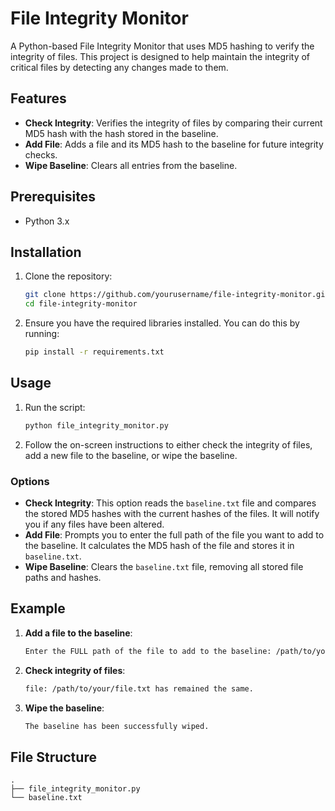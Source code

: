 # File Integrity Monitor

A Python-based File Integrity Monitor that uses MD5 hashing to verify the integrity of files. This project is designed to help maintain the integrity of critical files by detecting any changes made to them.

## Features

- **Check Integrity**: Verifies the integrity of files by comparing their current MD5 hash with the hash stored in the baseline.
- **Add File**: Adds a file and its MD5 hash to the baseline for future integrity checks.
- **Wipe Baseline**: Clears all entries from the baseline.

## Prerequisites

- Python 3.x

## Installation

1. Clone the repository:
    ```sh
    git clone https://github.com/yourusername/file-integrity-monitor.git
    cd file-integrity-monitor
    ```

2. Ensure you have the required libraries installed. You can do this by running:
    ```sh
    pip install -r requirements.txt
    ```

## Usage

1. Run the script:
    ```sh
    python file_integrity_monitor.py
    ```

2. Follow the on-screen instructions to either check the integrity of files, add a new file to the baseline, or wipe the baseline.

### Options

- **Check Integrity**: This option reads the `baseline.txt` file and compares the stored MD5 hashes with the current hashes of the files. It will notify you if any files have been altered.
- **Add File**: Prompts you to enter the full path of the file you want to add to the baseline. It calculates the MD5 hash of the file and stores it in `baseline.txt`.
- **Wipe Baseline**: Clears the `baseline.txt` file, removing all stored file paths and hashes.

## Example

1. **Add a file to the baseline**:
    ```sh
    Enter the FULL path of the file to add to the baseline: /path/to/your/file.txt
    ```

2. **Check integrity of files**:
    ```sh
    file: /path/to/your/file.txt has remained the same.
    ```

3. **Wipe the baseline**:
    ```sh
    The baseline has been successfully wiped.
    ```

## File Structure

```plaintext
.
├── file_integrity_monitor.py
└── baseline.txt

